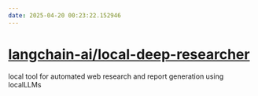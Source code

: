 ```yaml
---
date: 2025-04-20 00:23:22.152946
---
```


# [langchain-ai/local-deep-researcher](https://github.com/langchain-ai/local-deep-researcher)

local tool for automated web research and report generation using localLLMs